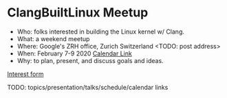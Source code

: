 # ClangBuiltLinux Meetup

- Who: folks interested in building the Linux kernel w/ Clang.
- What: a weekend meetup
- Where: Google's ZRH office, Zurich Switzerland <TODO: post address>
- When: February 7-9 2020 [Calendar Link](https://calendar.google.com/event?action=TEMPLATE&tmeid=NjBjcTRydXB1aHEyaGVpaDgyZjRiczl0cTIgbmRlc2F1bG5pZXJzQGdvb2dsZS5jb20&tmsrc=ndesaulniers%40google.com)
- Why: to plan, present, and discuss goals and ideas.

[Interest form](https://forms.gle/JEjbbkSsYphvRk7W6)


TODO: topics/presentation/talks/schedule/calendar links

